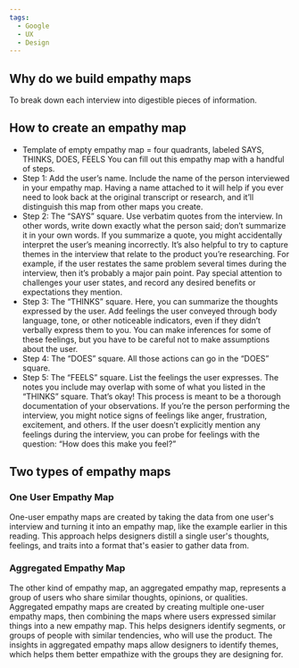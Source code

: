 ```yaml
---
tags:
  - Google
  - UX
  - Design
---
```

## Why do we build empathy maps

To break down each interview into digestible pieces of information.

## How to create an empathy map

* Template of empty empathy map = four quadrants, labeled SAYS, THINKS, DOES, FEELS You can fill out this empathy map with a handful of steps.
* Step 1: Add the user’s name. Include the name of the person interviewed in your empathy map. Having a name attached to it will help if you ever need to look back at the original transcript or research, and it’ll distinguish this map from other maps you create.
* Step 2: The “SAYS” square. Use verbatim quotes from the interview. In other words, write down exactly what the person said; don’t summarize it in your own words. If you summarize a quote, you might accidentally interpret the user’s meaning incorrectly. It’s also helpful to try to capture themes in the interview that relate to the product you’re researching. For example, if the user restates the same problem several times during the interview, then it’s probably a major pain point. Pay special attention to challenges your user states, and record any desired benefits or expectations they mention.
* Step 3: The “THINKS” square. Here, you can summarize the thoughts expressed by the user. Add feelings the user conveyed through body language, tone, or other noticeable indicators, even if they didn’t verbally express them to you. You can make inferences for some of these feelings, but you have to be careful not to make assumptions about the user. 
* Step 4: The “DOES” square. All those actions can go in the “DOES” square.
* Step 5: The “FEELS” square. List the feelings the user expresses. The notes you include may overlap with some of what you listed in the “THINKS” square. That’s okay! This process is meant to be a thorough documentation of your observations. If you’re the person performing the interview, you might notice signs of feelings like anger, frustration, excitement, and others. If the user doesn’t explicitly mention any feelings during the interview, you can probe for feelings with the question: “How does this make you feel?”

## Two types of empathy maps

### One User Empathy Map

One-user empathy maps are created by taking the data from one user's interview and turning it into an empathy map, like the example earlier in this reading. This approach helps designers distill a single user's thoughts, feelings, and traits into a format that's easier to gather data from.
### Aggregated Empathy Map

The other kind of empathy map, an aggregated empathy map, represents a group of users who share similar thoughts, opinions, or qualities. Aggregated empathy maps are created by creating multiple one-user empathy maps, then combining the maps where users expressed similar things into a new empathy map. This helps designers identify segments, or groups of people with similar tendencies, who will use the product. The insights in aggregated empathy maps allow designers to identify themes, which helps them better empathize with the groups they are designing for. 

